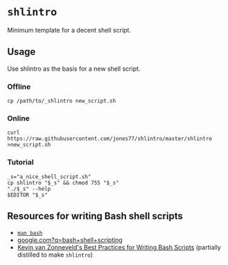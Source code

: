 # `shlintro`

Minimum template for a decent shell script.

## Usage

Use shlintro as the basis for a new shell script.

### Offline

    cp /path/to/_shlintro new_script.sh

### Online

    curl https://raw.githubusercontent.com/jones77/shlintro/master/shlintro >new_script.sh

### Tutorial

    _s="a_nice_shell_script.sh"
    cp shlintro "$_s" && chmod 755 "$_s"
    "./$_s" --help
    $EDITOR "$_s"

## Resources for writing Bash shell scripts

* [`man bash`](https://tiswww.case.edu/php/chet/bash/bash.html)
* [google.com?q=bash+shell+scripting](http://google.com?q=bash+shell+scripting)
* [Kevin van Zonneveld's Best Practices for Writing Bash
  Scripts](http://kvz.io/blog/2013/11/21/bash-best-practices/) (partially
  distilled to make `shlintro`)
